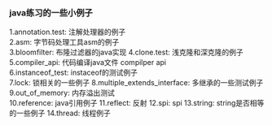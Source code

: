 ### java练习的一些小例子
1.annotation.test: 注解处理器的例子  
2.asm: 字节码处理工具asm的例子  
3.bloomfilter: 布隆过滤器的java实现
4.clone.test: 浅克隆和深克隆的例子  
5.compiler_api: 代码编译java文件 compilper api  
6.instanceof_test: instaceof的测试例子  
7.lock: 锁相关的一些例子
8.multiple_extends_interface: 多继承的一些测试例子  
9.out_of_memory: 内存溢出测试  
10.reference: java引用例子
11.reflect: 反射
12.spi: spi
13.string: string是否相等的一些例子
14.thread: 线程例子  
